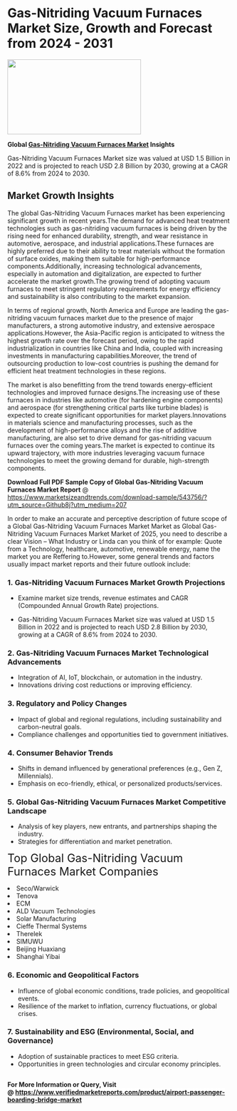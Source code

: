 <H1>Gas-Nitriding Vacuum Furnaces Market Size, Growth and Forecast from 2024 - 2031</H1><img class="aligncenter size-medium wp-image-584254" src="https://thirdeyenews.in/wp-content/uploads/2024/09/Global-Market-Research-300x168.jpeg" alt="" width="300" height="168" /><p><strong>Global&nbsp;<a href="https://www.marketsizeandtrends.com/download-sample/543756/?utm_source=Github8j?utm_medium=207">Gas-Nitriding Vacuum Furnaces Market</a> Insights</strong></p><p>Gas-Nitriding Vacuum Furnaces Market size was valued at USD 1.5 Billion in 2022 and is projected to reach USD 2.8 Billion by 2030, growing at a CAGR of 8.6% from 2024 to 2030.</p><p><h2>Market Growth Insights</h2> <p>The global Gas-Nitriding Vacuum Furnaces market has been experiencing significant growth in recent years.The demand for advanced heat treatment technologies such as gas-nitriding vacuum furnaces is being driven by the rising need for enhanced durability, strength, and wear resistance in automotive, aerospace, and industrial applications.These furnaces are highly preferred due to their ability to treat materials without the formation of surface oxides, making them suitable for high-performance components.Additionally, increasing technological advancements, especially in automation and digitalization, are expected to further accelerate the market growth.The growing trend of adopting vacuum furnaces to meet stringent regulatory requirements for energy efficiency and sustainability is also contributing to the market expansion.</p> <p>In terms of regional growth, North America and Europe are leading the gas-nitriding vacuum furnaces market due to the presence of major manufacturers, a strong automotive industry, and extensive aerospace applications.However, the Asia-Pacific region is anticipated to witness the highest growth rate over the forecast period, owing to the rapid industrialization in countries like China and India, coupled with increasing investments in manufacturing capabilities.Moreover, the trend of outsourcing production to low-cost countries is pushing the demand for efficient heat treatment technologies in these regions.</p> <p>The market is also benefitting from the trend towards energy-efficient technologies and improved furnace designs.The increasing use of these furnaces in industries like automotive (for hardening engine components) and aerospace (for strengthening critical parts like turbine blades) is expected to create significant opportunities for market players.Innovations in materials science and manufacturing processes, such as the development of high-performance alloys and the rise of additive manufacturing, are also set to drive demand for gas-nitriding vacuum furnaces over the coming years.The market is expected to continue its upward trajectory, with more industries leveraging vacuum furnace technologies to meet the growing demand for durable, high-strength components.</p> <p><span class=""><strong>Download Full PDF Sample Copy of Global Gas-Nitriding Vacuum Furnaces Market Report</strong> @ <a href="https://www.marketsizeandtrends.com/download-sample/543756/?utm_source=Github8j?utm_medium=207" target="_blank">https://www.marketsizeandtrends.com/download-sample/543756/?utm_source=Github8j?utm_medium=207</a></span></p><p>In order to make an accurate and perceptive description of future scope of a Global&nbsp;Gas-Nitriding Vacuum Furnaces Market Market as Global&nbsp;Gas-Nitriding Vacuum Furnaces Market Market of 2025, you need to describe a clear Vision &ndash; What Industry or Linda can you think of for example: Quote from a Technology, healthcare, automotive, renewable energy, name the market you are Reffering to.However, some general trends and factors usually impact market reports and their future outlook include:</p><h3>1.&nbsp;<strong>Gas-Nitriding Vacuum Furnaces Market Growth Projections</strong></h3><ul><li>Examine market size trends, revenue estimates and CAGR (Compounded Annual Growth Rate) projections.</li><li><p>Gas-Nitriding Vacuum Furnaces Market size was valued at USD 1.5 Billion in 2022 and is projected to reach USD 2.8 Billion by 2030, growing at a CAGR of 8.6% from 2024 to 2030.</p></li></ul><h3>2.&nbsp;<strong>Gas-Nitriding Vacuum Furnaces Market Technological Advancements</strong></h3><ul><li>Integration of AI, IoT, blockchain, or automation in the industry.</li><li>Innovations driving cost reductions or improving efficiency.</li></ul><h3>3.&nbsp;<strong>Regulatory and Policy Changes</strong></h3><ul><li>Impact of global and regional regulations, including sustainability and carbon-neutral goals.</li><li>Compliance challenges and opportunities tied to government initiatives.</li></ul><h3>4.&nbsp;<strong>Consumer Behavior Trends</strong></h3><ul><li>Shifts in demand influenced by generational preferences (e.g., Gen Z, Millennials).</li><li>Emphasis on eco-friendly, ethical, or personalized products/services.</li></ul><h3>5.&nbsp;<strong>Global Gas-Nitriding Vacuum Furnaces Market Competitive Landscape</strong></h3><ul><li>Analysis of key players, new entrants, and partnerships shaping the industry.</li><li>Strategies for differentiation and market penetration.</li></ul><p data-pm-slice="1 1 []"><span style="color: inherit; font-family: inherit; font-size: 25px;">Top Global Gas-Nitriding Vacuum Furnaces Market Companies</span></p><div class="" data-test-id=""><p><li>Seco/Warwick</li><li> Tenova</li><li> ECM</li><li> ALD Vacuum Technologies</li><li> Solar Manufacturing</li><li> Cieffe Thermal Systems</li><li> Therelek</li><li> SIMUWU</li><li> Beijing Huaxiang</li><li> Shanghai Yibai</li></p></div><h3>6.&nbsp;<strong>Economic and Geopolitical Factors</strong></h3><ul><li>Influence of global economic conditions, trade policies, and geopolitical events.</li><li>Resilience of the market to inflation, currency fluctuations, or global crises.</li></ul><h3>7.&nbsp;<strong>Sustainability and ESG (Environmental, Social, and Governance)</strong></h3><ul><li>Adoption of sustainable practices to meet ESG criteria.</li><li>Opportunities in green technologies and circular economy principles.</li></ul><h2><strong style="font-size: 14px;">For More Information or Query, Visit @&nbsp;</strong><a style="background-color: #ffffff; font-size: 14px;" href="https://www.marketsizeandtrends.com/report/gas-nitriding-vacuum-furnaces-market/" target="_blank">https://www.verifiedmarketreports.com/product/airport-passenger-boarding-bridge-market</a></h2>